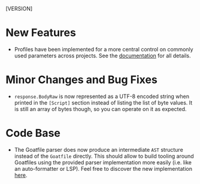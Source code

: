 [VERSION]

# New Features

- Profiles have been implemented for a more central control on commonly used parameters across projects.
  See the [documentation](https://studio-b12.github.io/goat/command-line-tool/profiles.html) for all details.


# Minor Changes and Bug Fixes

- `response.BodyRaw` is now represented as a UTF-8 encoded string when printed in the `[Script]` section instead of listing
  the list of byte values. It is still an array of bytes though, so you can operate on it as expected.


# Code Base

- The Goatfile parser does now produce an intermediate `AST` structure instead of the `Goatfile` directly. This should allow
  to build tooling around Goatfiles using the provided parser implementation more easily (i.e. like an auto-formatter or LSP). 
  Feel free to discover the new implementation [here](pkg/goatfile/parser.go).